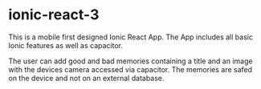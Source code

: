 # ionic-react-3
This is a mobile first designed Ionic React App. The App includes all basic Ionic features as well as capacitor.

The user can add good and bad memories containing a title and an image with the devices camera accessed via capacitor. The memories are safed on the device and not on an external database.